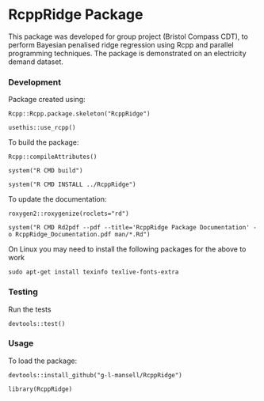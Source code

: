 # RcppRidge Package
This package was developed for group project (Bristol Compass CDT), to perform Bayesian penalised ridge regression using Rcpp and parallel programming techniques. The package is demonstrated on an electricity demand dataset.

### Development

Package created using:

`Rcpp::Rcpp.package.skeleton("RcppRidge")`

`usethis::use_rcpp()`


To build the package:

`Rcpp::compileAttributes()`

`system("R CMD build")`

`system("R CMD INSTALL ../RcppRidge")`


To update the documentation:

`roxygen2::roxygenize(roclets="rd")`

`system("R CMD Rd2pdf --pdf --title='RcppRidge Package Documentation' -o RcppRidge_Documentation.pdf man/*.Rd")`

On Linux you may need to install the following packages for the above to work

`sudo apt-get install texinfo texlive-fonts-extra`

### Testing

Run the tests 

`devtools::test()`

### Usage

To load the package:

`devtools::install_github("g-l-mansell/RcppRidge")`

`library(RcppRidge)`
